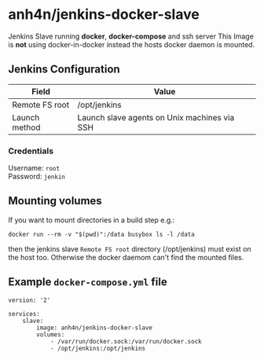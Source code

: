 # anh4n/jenkins-docker-slave

Jenkins Slave running **docker**, **docker-compose** and ssh server
This Image is **not** using docker-in-docker instead the hosts docker daemon is mounted.

## Jenkins Configuration

Field          | Value
-------------- | ------------
Remote FS root | /opt/jenkins
Launch method  | Launch slave agents on Unix machines via SSH

### Credentials

Username: `root`  
Password: `jenkin`

## Mounting volumes

If you want to mount directories in a build step e.g.:

    docker run --rm -v "$(pwd)":/data busybox ls -l /data

then the jenkins slave `Remote FS root` directory (/opt/jenkins) must exist on the host too. Otherwise the docker daemom can't find the mounted files.

## Example `docker-compose.yml` file

    version: '2'

    services:
        slave:
            image: anh4n/jenkins-docker-slave
            volumes:
                - /var/run/docker.sock:/var/run/docker.sock
                - /opt/jenkins:/opt/jenkins